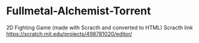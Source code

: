 # Fullmetal-Alchemist-Torrent
2D Fighting Game (made with Scracth and converted to HTML)
Scracth link https://scratch.mit.edu/projects/498781020/editor/
